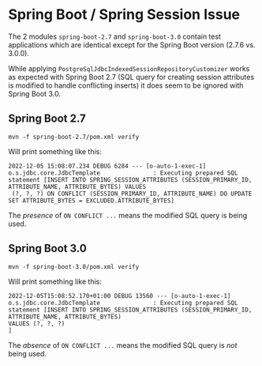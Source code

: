 # Spring Boot / Spring Session Issue

The 2 modules `spring-boot-2.7` and `spring-boot-3.0` contain test applications which are identical except for the Spring Boot version (2.7.6 vs. 3.0.0).

While applying `PostgreSqlJdbcIndexedSessionRepositoryCustomizer` works as expected with Spring Boot 2.7
(SQL query for creating session attributes is modified to handle conflicting inserts) it does seem to be ignored
with Spring Boot 3.0.

## Spring Boot 2.7

```
mvn -f spring-boot-2.7/pom.xml verify
```

Will print something like this:

```
2022-12-05 15:08:07.234 DEBUG 6284 --- [o-auto-1-exec-1] o.s.jdbc.core.JdbcTemplate               : Executing prepared SQL statement [INSERT INTO SPRING_SESSION_ATTRIBUTES (SESSION_PRIMARY_ID, ATTRIBUTE_NAME, ATTRIBUTE_BYTES) VALUES
 (?, ?, ?) ON CONFLICT (SESSION_PRIMARY_ID, ATTRIBUTE_NAME) DO UPDATE SET ATTRIBUTE_BYTES = EXCLUDED.ATTRIBUTE_BYTES]
```

The _presence_ of `ON CONFLICT ...` means the modified SQL query is being used.

## Spring Boot 3.0

```
mvn -f spring-boot-3.0/pom.xml verify
```

Will print something like this:

```
2022-12-05T15:08:52.170+01:00 DEBUG 13560 --- [o-auto-1-exec-1] o.s.jdbc.core.JdbcTemplate               : Executing prepared SQL statement [INSERT INTO SPRING_SESSION_ATTRIBUTES (SESSION_PRIMARY_ID, ATTRIBUTE_NAME, ATTRIBUTE_BYTES)
VALUES (?, ?, ?)
]

```

The _absence_ of `ON CONFLICT ...` means the modified SQL query is _not_ being used.
